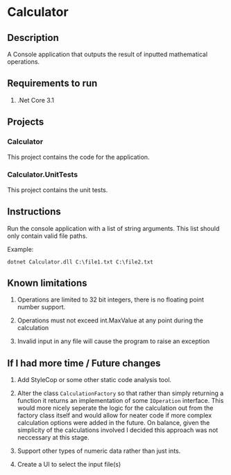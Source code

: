 # Calculator

## Description

A Console application that outputs the result of inputted mathematical operations.

## Requirements to run

1) .Net Core 3.1

## Projects

### Calculator

This project contains the code for the application.

### Calculator.UnitTests

This project contains the unit tests.

## Instructions

Run the console application with a list of string arguments. This list should only contain valid file paths.

Example:

`dotnet Calculator.dll C:\file1.txt C:\file2.txt`

## Known limitations

1) Operations are limited to 32 bit integers, there is no floating point number support.

2) Operations must not exceed int.MaxValue at any point during the calculation

3) Invalid input in any file will cause the program to raise an exception

## If I had more time / Future changes

1) Add StyleCop or some other static code analysis tool.

2) Alter the class `CalculationFactory` so that rather than simply returning a function it returns an implementation of some `IOperation` interface. This would more nicely seperate the logic for the calculation out from the factory class itself and would allow for neater code if more complex calculation options were added in the future. On balance, given the simplicity of the calculations involved I decided this approach was not neccessary at this stage.

3) Support other types of numeric data rather than just ints.

4) Create a UI to select the input file(s)
